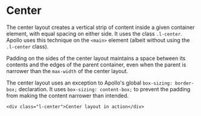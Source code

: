 # Center

The center layout creates a vertical strip of content inside a given container element, with equal spacing on either side. It uses the class `.l-center`. Apollo uses this technique on the `<main>` element (albeit without using the `.l-center` class).

Padding on the sides of the center layout maintains a space between its contents and the edges of the parent container, even when the parent is narrower than the `max-width` of the center layout.

The center layout uses an exception to Apollo's global `box-sizing: border-box;` declaration. It uses `box-sizing: content-box;` to prevent the padding from making the content narrower than intended.

```
<div class="l-center">Center layout in action</div>
```